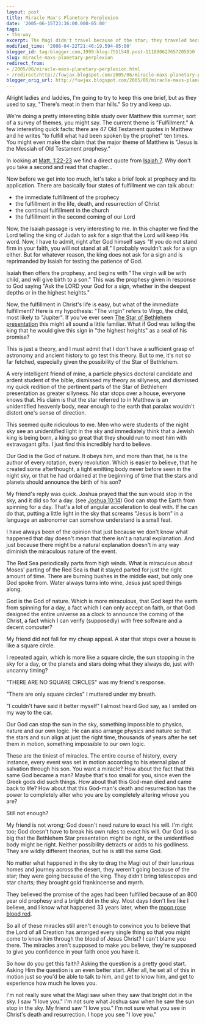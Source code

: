 ```yaml
---
layout: post
title: Miracle Max's Planetary Perplexion
date: '2005-06-15T23:36:00.000-05:00'
tags:
- the-way
excerpt: The Magi didn't travel because of the star; they traveled because of the king.
modified_time: '2008-04-22T21:46:19.594-05:00'
blogger_id: tag:blogger.com,1999:blog-7551548.post-111890627657205950
slug: miracle-maxs-planetary-perplexion
redirect_from: 
- /2005/06/miracle-maxs-planetary-perplexion.html
- /redirect/http://fuwjax.blogspot.com/2005/06/miracle-maxs-planetary-perplexion.html
blogger_orig_url: http://fuwjax.blogspot.com/2005/06/miracle-maxs-planetary-perplexion.html
---
```


Alright ladies and laddies, I'm going to try to keep this one brief, but as they used to say, "There's meat in them thar hills."  So try and keep up.

We're doing a pretty interesting bible study over Matthew this summer, sort of a survey of themes, you might say.  The current theme is "Fulfillment."  A few interesting quick facts: there are 47 Old Testament quotes in Matthew and he writes "to fulfill what had been spoken by the prophet" ten times.  You might even make the claim that the major theme of Matthew is "Jesus is the Messiah of Old Testament prophesy."

In looking at [Matt. 1:22-23](http://biblegateway.com/passage/?search=matt%201:22-23&version=31) we find a direct quote from [Isaiah 7](http://biblegateway.com/passage/?book_id=29&chapter=7&version=31).  Why don't you take a second and read that chapter...

Now before we get into too much, let's take a brief look at prophecy and its application.  There are basically four states of fulfillment we can talk about:  

* the immediate fulfillment of the prophecy
* the fulfillment in the life, death, and resurrection of Christ
* the continual fulfillment in the church
* the fulfillment in the second coming of our Lord

Now, the Isaiah passage is very interesting to me.  In this chapter we find the Lord telling the king of Judah to ask for a sign that the Lord will keep His word.  Now, I have to admit, right after God himself says "If you do not stand firm in your faith, you will not stand at all," I probably wouldn't ask for a sign either.  But for whatever reason, the king does not ask for a sign and is reprimanded by Isaiah for testing the patience of God.

Isaiah then offers the prophesy, and begins with "The virgin will be with child, and will give birth to a son."  This was the prophesy given in response to God saying "Ask the LORD your God for a sign, whether in the deepest depths or in the highest heights."

Now, the fulfillment in Christ's life is easy, but what of the immediate fulfillment?  Here is my hypothesis: "The virgin" refers to Virgo, the child, most likely to "Jupiter".  If you've ever seen [The Star of Bethlehem presentation](http://www.bethlehemstar.net/) this might all sound a little familiar.  What if God was telling the king that he would give this sign in "the highest heights" as a seal of his promise?

This is just a theory, and I must admit that I don't have a sufficient grasp of astronomy and ancient history to go test this theory.  But to me, it's not so far fetched, especially given the possibility of the Star of Bethlehem.

A very intelligent friend of mine, a particle physics doctoral candidate and ardent student of the bible, dismissed my theory as sillyness, and dismissed my quick redition of the pertinent parts of the Star of Bethlehem presentation as greater sillyness.  No star stops over a house, everyone knows that.  His claim is that the star referred to in Matthew is an unidentified heavenly body, near enough to the earth that paralax wouldn't distort one's sense of direction.

This seemed quite ridiculous to me.  Men who were students of the night sky see an unidentified light in the sky and immediately think that a Jewish king is being born, a king so great that they should run to meet him with extravagant gifts.  I just find this incredibly hard to believe.

Our God is the God of nature.  It obeys him, and more than that, he is the author of every rotation, every revolution.  Which is easier to believe, that he created some afterthought, a light emitting body never before seen in the night sky, or that he had ordained at the beginning of time that the stars and planets should announce the birth of his son?

My friend's reply was quick.  Joshua prayed that the sun would stop in the sky, and it did so for a day. (see [Joshua 10:14](http://biblegateway.com/passage/?book_id=6&chapter=10&version=31))  God can stop the Earth from spinning for a day.  That's a lot of angular acceleration to deal with.  If he can do that, putting a little light in the sky that screams "Jesus is born" in a language an astronomer can somehow understand is a small feat.

I have always been of the opinion that just because we don't know what happened that day doesn't mean that there isn't a natural explanation.  And just because there might be a natural explanation doesn't in any way diminish the miraculous nature of the event.

The Red Sea periodically parts from high winds.  What is miraculous about Moses' parting of the Red Sea is that it stayed parted for just the right amount of time.  There are burning bushes in the middle east, but only one God spoke from.  Water always turns into wine, Jesus just sped things along.

God is the God of nature.  Which is more miraculous, that God kept the earth from spinning for a day, a fact which I can only accept on faith, or that God designed the entire universe as a clock to announce the coming of the Christ, a fact which I can verify (supposedly) with free software and a decent computer?

My friend did not fall for my cheap appeal.  A star that stops over a house is like a square circle.

I repeated again, which is more like a square circle, the sun stopping in the sky for a day, or the planets and stars doing what they always do, just with uncanny timing?

"THERE ARE NO SQUARE CIRCLES" was my friend's response.

"There are only square circles" I muttered under my breath.

"I couldn't have said it better myself" I almost heard God say, as I smiled on my way to the car.

Our God can stop the sun in the sky, something impossible to physics, nature and our own logic.  He can also arrange physics and nature so that the stars and sun align at just the right time, thousands of years after he set them in motion, something impossible to our own logic.

These are the tiniest of miracles.  The entire course of history, every instance, every event was set in motion according to his eternal plan of salvation through his son.  You want a miracle?  How about the fact that this same God became a man?  Maybe that's too small for you, since even the Greek gods did such things.  How about that this God-man died and came back to life?  How about that this God-man's death and resurrection has the power to completely alter who you are by completely altering whose you are?

Still not enough?

My friend is not wrong; God doesn't need nature to exact his will.  I'm right too; God doesn't have to break his own rules to exact his will.  Our God is so big that the Bethlehem Star presentation might be right, or the unidentified body might be right.  Neither possibility detracts or adds to his godliness.  They are wildly different theories, but he is still the same God.

No matter what happened in the sky to drag the Magi out of their luxurious homes and journey across the desert, they weren't going because of the star; they were going because of the king.  They didn't bring telescopes and star charts; they brought gold frankincense and myrrh.

They believed the promise of the ages had been fulfilled because of an 800 year old prophesy and a bright dot in the sky.  Most days I don't live like I believe, and I know what happened 33 years later, when the [moon rose blood red](http://www.bethlehemstar.net/day/day.htm).

So all of these miracles still aren't enough to convince you to believe that the Lord of all Creation has arranged every single thing so that you might come to know him through the blood of Jesus Christ?  I can't blame you there.  The miracles aren't supposed to make you believe, they're supposed to give you confidence in your faith once you have it.

So how do you get this faith?  Asking the question is a pretty good start.  Asking Him the question is an even better start.  After all, he set all of this in motion just so you'd be able to talk to him, and get to know him, and get to experience how much he loves you.

I'm not really sure what the Magi saw when they saw that bright dot in the sky.  I saw "I love you."  I'm not sure what Joshua saw when he saw the sun stop in the sky.  My friend saw "I love you."  I'm not sure what you see in Christ's death and resurrection.  I hope you see "I love you."